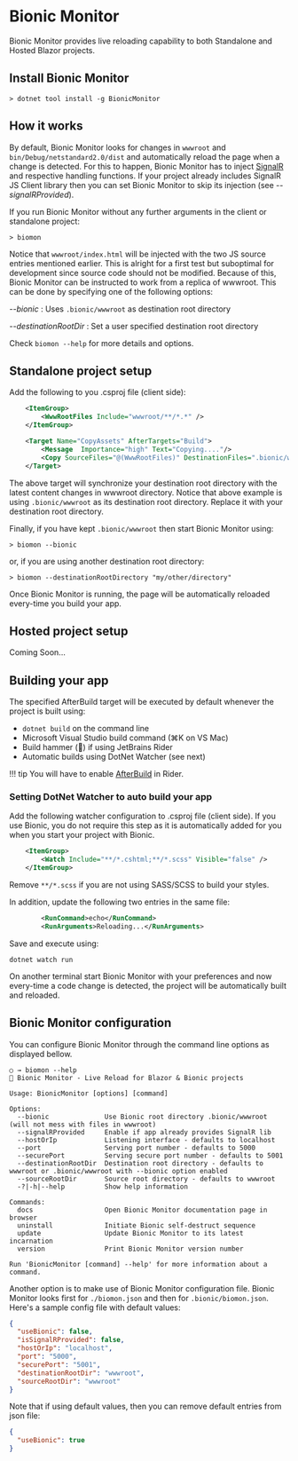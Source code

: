 # Bionic Monitor

Bionic Monitor provides live reloading capability to both Standalone and Hosted Blazor projects.


## Install Bionic Monitor

```text
> dotnet tool install -g BionicMonitor
```


## How it works

By default, Bionic Monitor looks for changes in ```wwwroot``` and ```bin/Debug/netstandard2.0/dist``` and automatically
reload the page when a change is detected. For this to happen, Bionic Monitor has to inject
[SignalR](https://github.com/SignalR/SignalR) and respective handling functions. If your project already includes 
SignalR JS Client library then you can set Bionic Monitor to skip its injection (see _--signalRProvided_).

If you run Bionic Monitor without any further arguments in the client or standalone project:

```text
> biomon
```

Notice that ```wwwroot/index.html``` will be injected with the two JS source entries mentioned earlier.
This is alright for a first test but suboptimal for development since source code should not be modified.
Because of this, Bionic Monitor can be instructed to work from a replica of wwwroot.
This can be done by specifying one of the following options:

_--bionic_ : Uses ```.bionic/wwwroot``` as destination root directory

_--destinationRootDir_ : Set a user specified destination root directory

Check ```biomon --help``` for more details and options. 


## Standalone project setup

Add the following to you .csproj file (client side):

```xml
    <ItemGroup>
        <WwwRootFiles Include="wwwroot/**/*.*" />
    </ItemGroup>

    <Target Name="CopyAssets" AfterTargets="Build">
        <Message  Importance="high" Text="Copying...."/>
        <Copy SourceFiles="@(WwwRootFiles)" DestinationFiles=".bionic/wwwroot/%(RecursiveDir)/%(Filename)%(Extension)" SkipUnchangedFiles="false" />
    </Target>
``` 

The above target will synchronize your destination root directory with the latest content changes in wwwroot directory.
Notice that above example is using ```.bionic/wwwroot``` as its destination root directory. Replace it with your
destination root directory.

Finally, if you have kept ```.bionic/wwwroot``` then start Bionic Monitor using:

```text
> biomon --bionic
```

or, if you are using another destination root directory:

```text
> biomon --destinationRootDirectory "my/other/directory"
``` 

Once Bionic Monitor is running, the page will be automatically reloaded every-time you build your app.


## Hosted project setup

Coming Soon...


## Building your app

The specified AfterBuild target will be executed by default whenever the project is built using:

- ```dotnet build``` on the command line
- Microsoft Visual Studio build command (⌘K on VS Mac)
- Build hammer (🔨) if using JetBrains Rider
- Automatic builds using DotNet Watcher (see next)

!!! tip
    You will have to enable [AfterBuild](https://www.jetbrains.com/help/rider/Build_Process.html) in Rider.


### Setting DotNet Watcher to auto build your app

Add the following watcher configuration to .csproj file (client side).
If you use Bionic, you do not require this step as it is automatically added for you when you start your project
with Bionic.

```xml
    <ItemGroup>
        <Watch Include="**/*.cshtml;**/*.scss" Visible="false" />
    </ItemGroup>
```

Remove ```**/*.scss``` if you are not using SASS/SCSS to build your styles.

In addition, update the following two entries in the same file:

```xml
        <RunCommand>echo</RunCommand>
        <RunArguments>Reloading...</RunArguments>
```

Save and execute using:

```dotnet watch run```

On another terminal start Bionic Monitor with your preferences and now every-time a code change is detected, the
project will be automatically built and reloaded.


## Bionic Monitor configuration

You can configure Bionic Monitor through the command line options as displayed bellow.

```text
○ → biomon --help
🤖 Bionic Monitor - Live Reload for Blazor & Bionic projects

Usage: BionicMonitor [options] [command]

Options:
  --bionic              Use Bionic root directory .bionic/wwwroot (will not mess with files in wwwroot)
  --signalRProvided     Enable if app already provides SignalR lib
  --hostOrIp            Listening interface - defaults to localhost
  --port                Serving port number - defaults to 5000
  --securePort          Serving secure port number - defaults to 5001
  --destinationRootDir  Destination root directory - defaults to wwwroot or .bionic/wwwroot with --bionic option enabled
  --sourceRootDir       Source root directory - defaults to wwwroot
  -?|-h|--help          Show help information

Commands:
  docs                  Open Bionic Monitor documentation page in browser
  uninstall             Initiate Bionic self-destruct sequence
  update                Update Bionic Monitor to its latest incarnation
  version               Print Bionic Monitor version number

Run 'BionicMonitor [command] --help' for more information about a command.
```

Another option is to make use of Bionic Monitor configuration file. Bionic Monitor looks first for ```./biomon.json```
and then for ```.bionic/biomon.json```. Here's a sample config file with default values:  

```json
{
  "useBionic": false,
  "isSignalRProvided": false,
  "hostOrIp": "localhost",
  "port": "5000",
  "securePort": "5001",
  "destinationRootDir": "wwwroot",
  "sourceRootDir": "wwwroot"
}
```

Note that if using default values, then you can remove default entries from json file:

```json
{
  "useBionic": true
}
```
